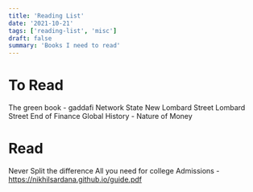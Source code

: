 ```yaml
---
title: 'Reading List'
date: '2021-10-21'
tags: ['reading-list', 'misc']
draft: false
summary: 'Books I need to read'
---
```


# To Read

The green book - gaddafi
Network State
New Lombard Street
Lombard Street
End of Finance
Global History - Nature of Money

# Read

Never Split the difference
All you need for college Admissions - https://nikhilsardana.github.io/guide.pdf
